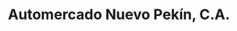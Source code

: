 ---
title: "Automercado Nuevo Pekín, C.A."
url: /ciudad-guayana-puerto-ordaz/automercado-nuevo-pekin-c-a/
shop: Supermarkt
---